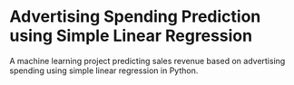 # Advertising Spending Prediction using Simple Linear Regression

A machine learning project predicting sales revenue based on advertising spending using simple linear regression in Python.
